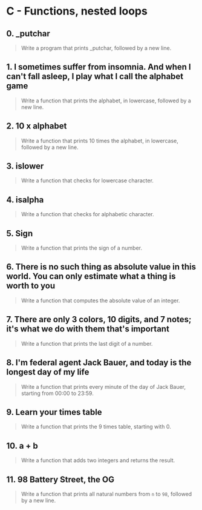 # C - Functions, nested loops

## 0. _putchar
> Write a program that prints _putchar, followed by a new line.

## 1. I sometimes suffer from insomnia. And when I can't fall asleep, I play what I call the alphabet game
> Write a function that prints the alphabet, in lowercase, followed by a new line.

## 2. 10 x alphabet
> Write a function that prints 10 times the alphabet, in lowercase, followed by a new line.

## 3. islower
> Write a function that checks for lowercase character.

## 4. isalpha
> Write a function that checks for alphabetic character.

## 5. Sign
> Write a function that prints the sign of a number.

## 6. There is no such thing as absolute value in this world. You can only estimate what a thing is worth to you
> Write a function that computes the absolute value of an integer.

## 7. There are only 3 colors, 10 digits, and 7 notes; it's what we do with them that's important
> Write a function that prints the last digit of a number.

## 8. I'm federal agent Jack Bauer, and today is the longest day of my life
> Write a function that prints every minute of the day of Jack Bauer, starting from 00:00 to 23:59.

## 9. Learn your times table
> Write a function that prints the 9 times table, starting with 0.

## 10. a + b
> Write a function that adds two integers and returns the result.

## 11. 98 Battery Street, the OG
> Write a function that prints all natural numbers from `n` to `98`, followed by a new line.
